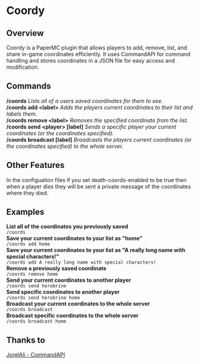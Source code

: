 # Coordy
## Overview 
Coordy is a PaperMC plugin that allows players to add, remove, list, and share in-game coordinates efficiently. It uses CommandAPI for command handling and stores coordinates in a JSON file for easy access and modification.

## Commands 
**/coords** *Lists all of a users saved coordinates for them to see.*  
**/coords add \<label>** *Adds the players current coordinates to their list and labels them.*  
**/coords remove \<label>** *Removes the specified coordinate from the list.*  
**/coords send \<player> [label]** *Sends a specific player your current coordinates (or the coordinates specified).*  
**/coords broadcast [label]** *Broadcasts the players current coordinates (or the coordinates specified) to the whole server.*  

## Other Features 
In the configuation files if you set death-coords-enabled to be true then when a player dies they will be sent a private message of the coordinates where they died.  
## Examples 
**List all of the coordinates you previously saved**  
`/coords`  
**Save your current coordinates to your list as "home"**  
`/coords add home`  
**Save your current coordinates to your list as "A really long name with special characters!"**  
`/coords add A really long name with special characters!`  
**Remove a previously saved coordinate**  
`/coords remove home`  
**Send your current coordinates to another player**  
`/coords send herobrine`  
**Send specific coordinates to another player**  
`/coords send herobrine home`  
**Broadcast your current coordinates to the whole server**  
`/coords broadcast`  
**Broadcast specific coordinates to the whole server**  
`/coords broadcast home`  
## Thanks to
[JorelAli - CommandAPI](https://github.com/jorelali/commandapi)
